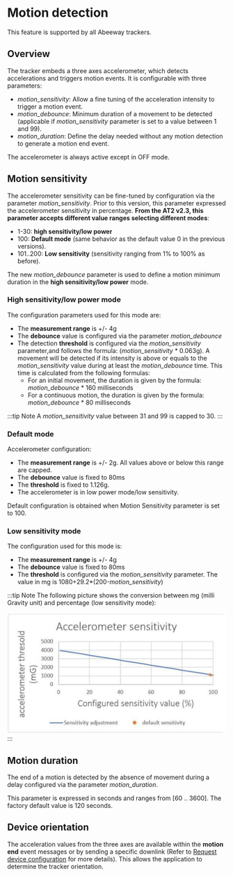 # Motion detection

 This feature is supported by all Abeeway trackers.

## Overview

The tracker embeds a three axes accelerometer, which detects accelerations and triggers motion events. It is configurable with three parameters:

-   *motion_sensitivity*: Allow a fine tuning of the acceleration intensity to trigger a motion event.
-   *motion_debounce*: Minimum duration of a movement to be detected (applicable if *motion_sensitivity* parameter is set to a value between 1 and 99).
-   *motion_duration*: Define the delay needed without any motion detection to generate a motion end event.

 The accelerometer is always active except in OFF mode.


## Motion sensitivity

The accelerometer sensitivity can be fine-tuned by configuration via the parameter *motion_sensitivity*. Prior to this version, this parameter expressed the accelerometer sensitivity in percentage. **From the AT2 v2.3, this parameter accepts different value ranges selecting different modes**:

-   1-30: **high sensitivity/low power**
-   100: **Default mode** (same behavior as the default value 0 in the previous versions).
-   101..200: **Low sensitivity** (sensitivity ranging from 1% to 100% as before).

The new *motion_debounce* parameter is used to define a motion minimum duration in the **high sensitivity/low power** mode.

### High sensitivity/low power mode

The configuration parameters used for this mode are:
* The **measurement range** is +/- 4g
* The **debounce** value is configured via the parameter *motion_debounce*
* The detection **threshold** is configured via the *motion_sensitivity* parameter,and follows the formula: (*motion_sensitivity* \* 0.063g). A movement will be detected if its intensity is above or equals to the *motion_sensitivity* value during at least the *motion_debounce* time. This time is calculated from the following formulas:
  *   For an initial movement, the duration is given by the formula: *motion_debounce* \* 160 milliseconds
  *   For a continuous motion, the duration is given by the formula: *motion_debounce* \* 80 milliseconds




:::tip Note
A *motion_sensitivity* value between 31 and 99 is capped to 30.
:::

### Default mode

Accelerometer configuration:

-   The **measurement range** is +/- 2g. All values above or below this range are capped.
-   The **debounce** value is fixed to 80ms
-   The **threshold** is fixed to 1.126g.
-   The accelerometer is in low power mode/low sensitivity.

Default configuration is obtained when Motion Sensitivity parameter is set to 100.

### Low sensitivity mode

 The configuration used for this mode is:

-   The **measurement range** is +/- 4g
-   The **debounce** value is fixed to 80ms
-   The **threshold** is configured via the *motion_sensitivity* parameter. The value in mg is 1080+29.2*(200-*motion_sensitivity*)

:::tip Note
The following picture shows the conversion between mg (milli Gravity unit) and percentage (low sensitivity mode):

 ![](./images/image21.png)
 :::

## Motion duration

 The end of a motion is detected by the absence of movement during a
 delay configured via the parameter *motion_duration*.

 This parameter is expressed in seconds and ranges from \[60 .. 3600\].
 The factory default value is 120 seconds.

## Device orientation

The acceleration values from the three axes are available within the **motion end** event messages or by sending a specific downlink (Refer to [Request device configuration](../../downlink-messages/request-device-configuration/readme.md) for more details). This allows the application to determine the tracker orientation.